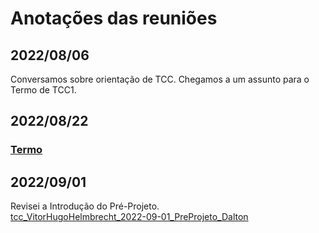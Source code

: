 # Anotações das reuniões  

## 2022/08/06  

Conversamos sobre orientação de TCC. Chegamos a um assunto para o Termo de TCC1.

## 2022/08/22

### [Termo](./Termo.pdf "Termo")  

## 2022/09/01

Revisei a Introdução do Pré-Projeto.  
[tcc_VitorHugoHelmbrecht_2022-09-01_PreProjeto_Dalton](tcc_VitorHugoHelmbrecht_2022-09-01_PreProjeto_Dalton.pdf "tcc_VitorHugoHelmbrecht_2022-09-01_PreProjeto_Dalton")  
